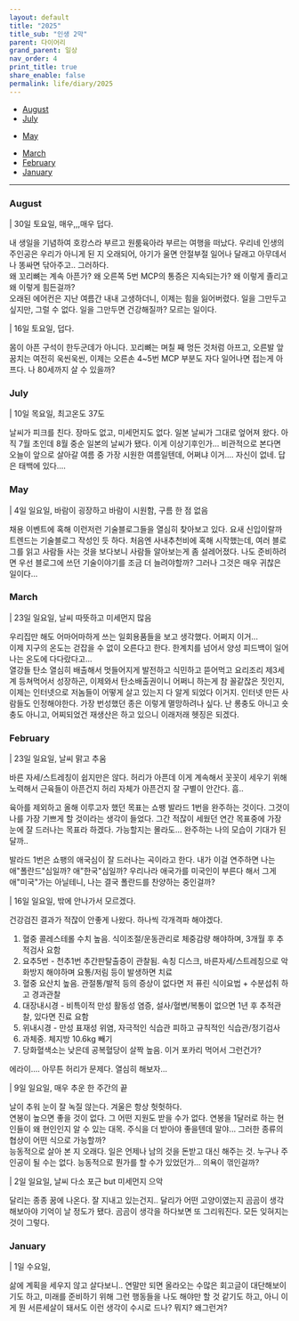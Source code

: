 ```yaml
---
layout: default
title: "2025"
title_sub: "인생 2막"
parent: 다이어리
grand_parent: 일상
nav_order: 4
print_title: true
share_enable: false
permalink: life/diary/2025
---
```


<style>
code {
  white-space : pre-wrap
}
</style>

<!-- - [December](#december) -->
<!-- - [November](#november) -->
<!-- - [October](#october) -->
<!-- - [September](#september) -->
- [August](#August)
- [July](#july)
<!-- - [June](#june) -->
- [May](#may)
<!-- - [April](#april) -->
- [March](#march)
- [February](#february)
- [January](#january)
  
---
  
### August  

| 30일 토요일, 매우,,,매우 덥다.  

내 생일을 기념하여 호캉스라 부르고 원룸육아라 부르는 여행을 떠났다. 우리네 인생의 주인공은 우리가 아니게 된 지 오래되어, 아기가 울면 안절부절 일어나 달래고 아무데서나 똥싸면 닦아주고.. 그러하다.  
왜 꼬리뼈는 계속 아픈가? 왜 오른쪽 5번 MCP의 통증은 지속되는가? 왜 이렇게 졸리고 왜 이렇게 힘든걸까?  
오래된 에어컨은 지난 여름간 내내 고생하더니, 이제는 힘을 잃어버렸다. 일을 그만두고 싶지만, 그럴 수 없다. 일을 그만두면 건강해질까? 모르는 일이다.  
  
  
| 16일 토요일, 덥다.  
  
몸이 아픈 구석이 한두군데가 아니다. 꼬리뼈는 며칠 째 멍든 것처럼 아프고, 오른발 앞꿈치는 여전히 욱씬욱씬, 이제는 오른손 4~5번 MCP 부분도 자다 일어나면 접는게 아프다. 나 80세까지 살 수 있을까?  

### July
  
| 10일 목요일, 최고온도 37도  
  
날씨가 피크를 친다. 장마도 없고, 미세먼지도 없다. 일본 날씨가 그대로 엎어져 왔다. 아직 7월 초인데 8월 중순 일본의 날씨가 됐다. 이게 이상기후인가... 비관적으로 본다면 오늘이 앞으로 살아갈 여름 중 가장 시원한 여름일텐데, 어쩌냐 이거.... 자신이 없네. 답은 태백에 있다....   
  
### May
  
| 4일 일요일, 바람이 굉장하고 바람이 시원함, 구름 한 점 없음  
  
채용 이벤트에 혹해 이런저런 기술블로그들을 열심히 찾아보고 있다. 요새 신입이랄까 트렌드는 기술블로그 작성인 듯 하다. 처음엔 사내추천비에 혹해 시작했는데, 여러 블로그를 읽고 사람들 사는 것을 보다보니 사람들 알아보는게 좀 설레어졌다. 나도 준비하려면 우선 블로그에 쓰던 기술이야기를 조금 더 늘려야할까? 그러나 그것은 매우 귀찮은 일이다...  
  
### March  
  
| 23일 일요일, 날씨 따뜻하고 미세먼지 많음  
  
우리집만 해도 어마어마하게 쓰는 일회용품들을 보고 생각했다. 어쩌지 이거...  
이제 지구의 온도는 걷잡을 수 없이 오른다고 한다. 한계치를 넘어서 양성 피드백이 일어나는 온도에 다다랐다고...  
열강들 탄소 열심히 배출해서 멋들어지게 발전하고 식민하고 뜯어먹고 요리조리 제3세계 등쳐먹어서 성장하곤, 이제와서 탄소배출권이니 어쩌니 하는게 참 꼴같잖은 짓인지, 이제는 인터넷으로 저놈들이 어떻게 살고 있는지 다 알게 되었다 이거지. 인터넷 만든 사람들도 인정해야한다. 가장 번성했던 종은 이렇게 멸망하려나 싶다. 난 롱충도 아니고 숏충도 아니고, 어찌되었건 재생산은 하고 있으니 이래저래 헷징은 되겠다.    

### February

| 23일 일요일, 날씨 맑고 추움

바른 자세/스트레칭이 쉽지만은 않다. 허리가 아픈데 이게 계속해서 꼿꼿이 세우기 위해 노력해서 근육들이 아픈건지 허리 자체가 아픈건지 잘 구별이 안간다. 흠..  
  
육아를 제외하고 올해 이루고자 했던 목표는 쇼팽 발라드 1번을 완주하는 것이다. 그것이 나를 가장 기쁘게 할 것이라는 생각이 들었다. 그간 적잖이 세웠던 연간 목표중에 가장 눈에 잘 드러나는 목표라 하겠다. 가능할지는 몰라도... 완주하는 나의 모습이 기대가 된달까..    
  
발라드 1번은 쇼팽의 애국심이 잘 드러나는 곡이라고 한다. 내가 이걸 연주하면 나는 애"폴란드"심일까? 애"한국"심일까? 우리나라 애국가를 미국인이 부른다 해서 그게 애"미국"가는 아닐테니, 나는 결국 폴란드를 찬양하는 중인걸까?  
  
| 16일 일요일, 밖에 안나가서 모르겠다.  
  
건강검진 결과가 적잖이 안좋게 나왔다. 하나씩 각개격파 해야겠다.  
  
1. 혈중 콜레스테롤 수치 높음. 식이조절/운동관리로 체중감량 해야하며, 3개월 후 추적검사 요함  
2. 요추5번 - 천추1번 추간판탈출증이 관찰됨. 속칭 디스크, 바른자세/스트레칭으로 악화방지 해야하며 요통/저림 등이 발생하면 치료  
3. 혈중 요산치 높음. 관절통/발적 등의 증상이 없다면 저 퓨린 식이요법 + 수분섭취 하고 경과관찰  
4. 대장내시경 - 비특이적 만성 활동성 염증, 설사/혈변/복통이 없으면 1년 후 추적관찰, 있다면 진료 요함  
5. 위내시경 - 만성 표재성 위염, 자극적인 식습관 피하고 규칙적인 식습관/정기검사  
6. 과체중. 체지방 10.6kg 빼기  
7. 당화혈색소는 낮은데 공복혈당이 살짝 높음. 이거 포카리 먹어서 그런건가?  
  
에라이.... 아무튼 허리가 문제다. 열심히 해보자... 

| 9일 일요일, 매우 추운 한 주간의 끝

날이 추워 눈이 잘 녹질 않는다. 겨울은 항상 헛헛하다.  
연봉이 높으면 좋을 것이 없다. 그 어떤 지원도 받을 수가 없다. 연봉을 1달러로 하는 현인들이 왜 현인인지 알 수 있는 대목. 주식을 더 받아야 좋을텐데 말야...  그러한 종류의 협상이 어떤 식으로 가능할까?  
능동적으로 살아 본 지 오래다. 일은 언제나 남의 것을 돈받고 대신 해주는 것. 누구나 주인공이 될 수는 없다. 능동적으로 뭔가를 할 수가 있었던가... 의욕이 꺾인걸까?  
  
| 2일 일요일, 날씨 다소 포근 but 미세먼지 으악  
  
달리는 종종 꿈에 나온다. 잘 지내고 있는건지.. 달리가 어떤 고양이였는지 곰곰이 생각해보아야 기억이 날 정도가 됐다. 곰곰이 생각을 하다보면 또 그리워진다. 모든 잊혀지는 것이 그렇다.  
  

### January

| 1일 수요일, 

삶에 계획을 세우지 않고 살다보니.. 연말만 되면 올라오는 수많은 회고글이 대단해보이기도 하고, 미래를 준비하기 위해 그런 행동들을 나도 해야만 할 것 같기도 하고, 아니 이게 뭔 서른세살이 돼서도 이런 생각이 수시로 드나? 뭐지? 왜그런겨?  
  